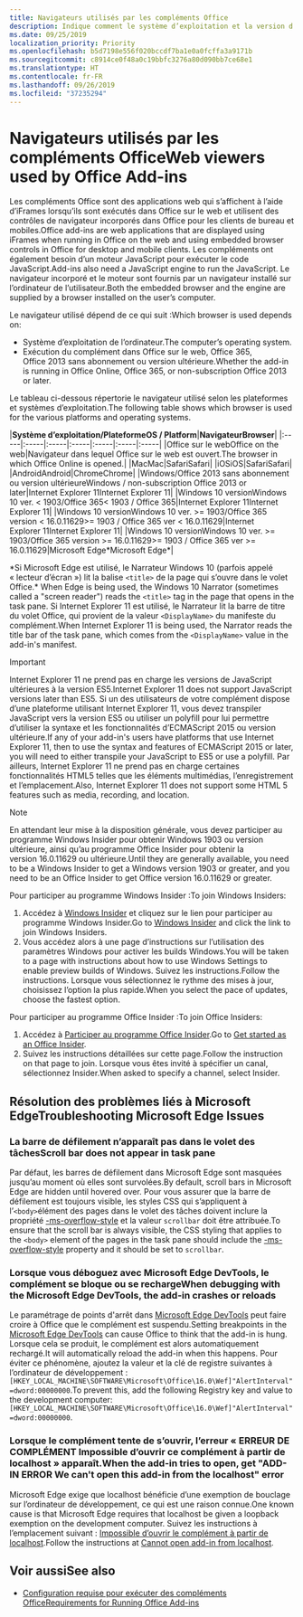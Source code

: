 ```yaml
---
title: Navigateurs utilisés par les compléments Office
description: Indique comment le système d’exploitation et la version d’Office déterminent le navigateur utilisé par les compléments Office.
ms.date: 09/25/2019
localization_priority: Priority
ms.openlocfilehash: b5d7198e556f020bccdf7ba1e0a0fcffa3a9171b
ms.sourcegitcommit: c8914ce0f48a0c19bbfc3276a80d090bb7ce68e1
ms.translationtype: HT
ms.contentlocale: fr-FR
ms.lasthandoff: 09/26/2019
ms.locfileid: "37235294"
---
```

# <a name="browsers-used-by-office-add-ins"></a><span data-ttu-id="d2a45-103">Navigateurs utilisés par les compléments Office</span><span class="sxs-lookup"><span data-stu-id="d2a45-103">Web viewers used by Office Add-ins</span></span>

<span data-ttu-id="d2a45-104">Les compléments Office sont des applications web qui s’affichent à l’aide d’iFrames lorsqu’ils sont exécutés dans Office sur le web et utilisent des contrôles de navigateur incorporés dans Office pour les clients de bureau et mobiles.</span><span class="sxs-lookup"><span data-stu-id="d2a45-104">Office add-ins are web applications that are displayed using iFrames when running in Office on the web and using embedded browser controls in Office for desktop and mobile clients.</span></span> <span data-ttu-id="d2a45-105">Les compléments ont également besoin d’un moteur JavaScript pour exécuter le code JavaScript.</span><span class="sxs-lookup"><span data-stu-id="d2a45-105">Add-ins also need a JavaScript engine to run the JavaScript.</span></span> <span data-ttu-id="d2a45-106">Le navigateur incorporé et le moteur sont fournis par un navigateur installé sur l’ordinateur de l’utilisateur.</span><span class="sxs-lookup"><span data-stu-id="d2a45-106">Both the embedded browser and the engine are supplied by a browser installed on the user’s computer.</span></span>

<span data-ttu-id="d2a45-107">Le navigateur utilisé dépend de ce qui suit :</span><span class="sxs-lookup"><span data-stu-id="d2a45-107">Which browser is used depends on:</span></span>

- <span data-ttu-id="d2a45-108">Système d’exploitation de l’ordinateur.</span><span class="sxs-lookup"><span data-stu-id="d2a45-108">The computer’s operating system.</span></span>
- <span data-ttu-id="d2a45-109">Exécution du complément dans Office sur le web, Office 365, Office 2013 sans abonnement ou version ultérieure.</span><span class="sxs-lookup"><span data-stu-id="d2a45-109">Whether the add-in is running in Office Online, Office 365, or non-subscription Office 2013 or later.</span></span>

<span data-ttu-id="d2a45-110">Le tableau ci-dessous répertorie le navigateur utilisé selon les plateformes et systèmes d’exploitation.</span><span class="sxs-lookup"><span data-stu-id="d2a45-110">The following table shows which browser is used for the various platforms and operating systems.</span></span>

|<span data-ttu-id="d2a45-111">**Système d’exploitation/Plateforme**</span><span class="sxs-lookup"><span data-stu-id="d2a45-111">**OS / Platform**</span></span>|<span data-ttu-id="d2a45-112">**Navigateur**</span><span class="sxs-lookup"><span data-stu-id="d2a45-112">**Browser**</span></span>|
|:-----|:-----|:-----|:-----|:-----|:-----|:-----|
|<span data-ttu-id="d2a45-113">Office sur le web</span><span class="sxs-lookup"><span data-stu-id="d2a45-113">Office on the web</span></span>|<span data-ttu-id="d2a45-114">Navigateur dans lequel Office sur le web est ouvert.</span><span class="sxs-lookup"><span data-stu-id="d2a45-114">The browser in which Office Online is opened.</span></span>|
|<span data-ttu-id="d2a45-115">Mac</span><span class="sxs-lookup"><span data-stu-id="d2a45-115">Mac</span></span>|<span data-ttu-id="d2a45-116">Safari</span><span class="sxs-lookup"><span data-stu-id="d2a45-116">Safari</span></span>|
|<span data-ttu-id="d2a45-117">iOS</span><span class="sxs-lookup"><span data-stu-id="d2a45-117">iOS</span></span>|<span data-ttu-id="d2a45-118">Safari</span><span class="sxs-lookup"><span data-stu-id="d2a45-118">Safari</span></span>|
|<span data-ttu-id="d2a45-119">Android</span><span class="sxs-lookup"><span data-stu-id="d2a45-119">Android</span></span>|<span data-ttu-id="d2a45-120">Chrome</span><span class="sxs-lookup"><span data-stu-id="d2a45-120">Chrome</span></span>|
|<span data-ttu-id="d2a45-121">Windows/Office 2013 sans abonnement ou version ultérieure</span><span class="sxs-lookup"><span data-stu-id="d2a45-121">Windows / non-subscription Office 2013 or later</span></span>|<span data-ttu-id="d2a45-122">Internet Explorer 11</span><span class="sxs-lookup"><span data-stu-id="d2a45-122">Internet Explorer 11</span></span>|
|<span data-ttu-id="d2a45-123">Windows 10 version</span><span class="sxs-lookup"><span data-stu-id="d2a45-123">Windows 10 ver.</span></span> <span data-ttu-id="d2a45-124">< 1903/Office 365</span><span class="sxs-lookup"><span data-stu-id="d2a45-124">< 1903 / Office 365</span></span>|<span data-ttu-id="d2a45-125">Internet Explorer 11</span><span class="sxs-lookup"><span data-stu-id="d2a45-125">Internet Explorer 11</span></span>|
|<span data-ttu-id="d2a45-126">Windows 10 version</span><span class="sxs-lookup"><span data-stu-id="d2a45-126">Windows 10 ver.</span></span> <span data-ttu-id="d2a45-127">>= 1903/Office 365 version < 16.0.11629</span><span class="sxs-lookup"><span data-stu-id="d2a45-127">>= 1903 / Office 365 ver < 16.0.11629</span></span>|<span data-ttu-id="d2a45-128">Internet Explorer 11</span><span class="sxs-lookup"><span data-stu-id="d2a45-128">Internet Explorer 11</span></span>|
|<span data-ttu-id="d2a45-129">Windows 10 version</span><span class="sxs-lookup"><span data-stu-id="d2a45-129">Windows 10 ver.</span></span> <span data-ttu-id="d2a45-130">>= 1903/Office 365 version >= 16.0.11629</span><span class="sxs-lookup"><span data-stu-id="d2a45-130">>= 1903 / Office 365 ver >= 16.0.11629</span></span>|<span data-ttu-id="d2a45-131">Microsoft Edge\*</span><span class="sxs-lookup"><span data-stu-id="d2a45-131">Microsoft Edge\*</span></span>|

<span data-ttu-id="d2a45-132">\*Si Microsoft Edge est utilisé, le Narrateur Windows 10 (parfois appelé « lecteur d’écran ») lit la balise `<title>` de la page qui s’ouvre dans le volet Office.</span><span class="sxs-lookup"><span data-stu-id="d2a45-132">\* When Edge is being used, the Windows 10 Narrator (sometimes called a "screen reader") reads the `<title>` tag in the page that opens in the task pane.</span></span> <span data-ttu-id="d2a45-133">Si Internet Explorer 11 est utilisé, le Narrateur lit la barre de titre du volet Office, qui provient de la valeur `<DisplayName>` du manifeste du complément.</span><span class="sxs-lookup"><span data-stu-id="d2a45-133">When Internet Explorer 11 is being used, the Narrator reads the title bar of the task pane, which comes from the `<DisplayName>` value in the add-in's manifest.</span></span>

> [!IMPORTANT]
> <span data-ttu-id="d2a45-134">Internet Explorer 11 ne prend pas en charge les versions de JavaScript ultérieures à la version ES5.</span><span class="sxs-lookup"><span data-stu-id="d2a45-134">Internet Explorer 11 does not support JavaScript versions later than ES5.</span></span> <span data-ttu-id="d2a45-135">Si un des utilisateurs de votre complément dispose d’une plateforme utilisant Internet Explorer 11, vous devez transpiler JavaScript vers la version ES5 ou utiliser un polyfill pour lui permettre d’utiliser la syntaxe et les fonctionnalités d’ECMAScript 2015 ou version ultérieure.</span><span class="sxs-lookup"><span data-stu-id="d2a45-135">If any of your add-in's users have platforms that use Internet Explorer 11, then to use the syntax and features of ECMAScript 2015 or later, you will need to either transpile your JavaScript to ES5 or use a polyfill.</span></span> <span data-ttu-id="d2a45-136">Par ailleurs, Internet Explorer 11 ne prend pas en charge certaines fonctionnalités HTML5 telles que les éléments multimédias, l’enregistrement et l’emplacement.</span><span class="sxs-lookup"><span data-stu-id="d2a45-136">Also, Internet Explorer 11 does not support some HTML 5 features such as media, recording, and location.</span></span>

> [!NOTE]
> <span data-ttu-id="d2a45-137">En attendant leur mise à la disposition générale, vous devez participer au programme Windows Insider pour obtenir Windows 1903 ou version ultérieure, ainsi qu’au programme Office Insider pour obtenir la version 16.0.11629 ou ultérieure.</span><span class="sxs-lookup"><span data-stu-id="d2a45-137">Until they are generally available, you need to be a Windows Insider to get a Windows version 1903 or greater, and you need to be an Office Insider to get Office version 16.0.11629 or greater.</span></span>
>
> <span data-ttu-id="d2a45-138">Pour participer au programme Windows Insider :</span><span class="sxs-lookup"><span data-stu-id="d2a45-138">To join Windows Insiders:</span></span>
> 
> 1. <span data-ttu-id="d2a45-139">Accédez à [Windows Insider](https://insider.windows.com) et cliquez sur le lien pour participer au programme Windows Insider.</span><span class="sxs-lookup"><span data-stu-id="d2a45-139">Go to [Windows Insider](https://insider.windows.com) and click the link to join Windows Insiders.</span></span>
> 2. <span data-ttu-id="d2a45-140">Vous accédez alors à une page d’instructions sur l’utilisation des paramètres Windows pour activer les builds Windows.</span><span class="sxs-lookup"><span data-stu-id="d2a45-140">You will be taken to a page with instructions about how to use Windows Settings to enable preview builds of Windows.</span></span> <span data-ttu-id="d2a45-141">Suivez les instructions.</span><span class="sxs-lookup"><span data-stu-id="d2a45-141">Follow the instructions.</span></span> <span data-ttu-id="d2a45-142">Lorsque vous sélectionnez le rythme des mises à jour, choisissez l’option la plus rapide.</span><span class="sxs-lookup"><span data-stu-id="d2a45-142">When you select the pace of updates, choose the fastest option.</span></span>
>
> <span data-ttu-id="d2a45-143">Pour participer au programme Office Insider :</span><span class="sxs-lookup"><span data-stu-id="d2a45-143">To join Office Insiders:</span></span>
> 
> 1. <span data-ttu-id="d2a45-144">Accédez à [Participer au programme Office Insider](https://insider.office.com/join).</span><span class="sxs-lookup"><span data-stu-id="d2a45-144">Go to [Get started as an Office Insider](https://insider.office.com/join).</span></span>
> 2. <span data-ttu-id="d2a45-145">Suivez les instructions détaillées sur cette page.</span><span class="sxs-lookup"><span data-stu-id="d2a45-145">Follow the instruction on that page to join.</span></span> <span data-ttu-id="d2a45-146">Lorsque vous êtes invité à spécifier un canal, sélectionnez Insider.</span><span class="sxs-lookup"><span data-stu-id="d2a45-146">When asked to specify a channel, select Insider.</span></span>

## <a name="troubleshooting-microsoft-edge-issues"></a><span data-ttu-id="d2a45-147">Résolution des problèmes liés à Microsoft Edge</span><span class="sxs-lookup"><span data-stu-id="d2a45-147">Troubleshooting Microsoft Edge Issues</span></span>

### <a name="scroll-bar-does-not-appear-in-task-pane"></a><span data-ttu-id="d2a45-148">La barre de défilement n’apparaît pas dans le volet des tâches</span><span class="sxs-lookup"><span data-stu-id="d2a45-148">Scroll bar does not appear in task pane</span></span>

<span data-ttu-id="d2a45-149">Par défaut, les barres de défilement dans Microsoft Edge sont masquées jusqu’au moment où elles sont survolées.</span><span class="sxs-lookup"><span data-stu-id="d2a45-149">By default, scroll bars in Microsoft Edge are hidden until hovered over.</span></span> <span data-ttu-id="d2a45-150">Pour vous assurer que la barre de défilement est toujours visible, les styles CSS qui s’appliquent à l’`<body>`élément des pages dans le volet des tâches doivent inclure la propriété [-ms-overflow-style](https://developer.mozilla.org/docs/Web/CSS/-ms-overflow-style) et la valeur `scrollbar` doit être attribuée.</span><span class="sxs-lookup"><span data-stu-id="d2a45-150">To ensure that the scroll bar is always visible, the CSS styling that applies to the `<body>` element of the pages in the task pane should include the [-ms-overflow-style](https://developer.mozilla.org/docs/Web/CSS/-ms-overflow-style) property and it should be set to `scrollbar`.</span></span> 

### <a name="when-debugging-with-the-microsoft-edge-devtools-the-add-in-crashes-or-reloads"></a><span data-ttu-id="d2a45-151">Lorsque vous déboguez avec Microsoft Edge DevTools, le complément se bloque ou se recharge</span><span class="sxs-lookup"><span data-stu-id="d2a45-151">When debugging with the Microsoft Edge DevTools, the add-in crashes or reloads</span></span>

<span data-ttu-id="d2a45-152">Le paramétrage de points d'arrêt dans [Microsoft Edge DevTools](https://www.microsoft.com/p/microsoft-edge-devtools-preview/9mzbfrmz0mnj?rtc=1&activetab=pivot%3Aoverviewtab) peut faire croire à Office que le complément est suspendu.</span><span class="sxs-lookup"><span data-stu-id="d2a45-152">Setting breakpoints in the [Microsoft Edge DevTools](https://www.microsoft.com/p/microsoft-edge-devtools-preview/9mzbfrmz0mnj?rtc=1&activetab=pivot%3Aoverviewtab) can cause Office to think that the add-in is hung.</span></span> <span data-ttu-id="d2a45-153">Lorsque cela se produit, le complément est alors automatiquement rechargé.</span><span class="sxs-lookup"><span data-stu-id="d2a45-153">It will automatically reload the add-in when this happens.</span></span> <span data-ttu-id="d2a45-154">Pour éviter ce phénomène, ajoutez la valeur et la clé de registre suivantes à l’ordinateur de développement : `[HKEY_LOCAL_MACHINE\SOFTWARE\Microsoft\Office\16.0\Wef]"AlertInterval"=dword:00000000`.</span><span class="sxs-lookup"><span data-stu-id="d2a45-154">To prevent this, add the following Registry key and value to the development computer: `[HKEY_LOCAL_MACHINE\SOFTWARE\Microsoft\Office\16.0\Wef]"AlertInterval"=dword:00000000`.</span></span>

### <a name="when-the-add-in-tries-to-open-get-add-in-error-we-cant-open-this-add-in-from-the-localhost-error"></a><span data-ttu-id="d2a45-155">Lorsque le complément tente de s’ouvrir, l’erreur « ERREUR DE COMPLÉMENT Impossible d’ouvrir ce complément à partir de localhost » apparaît.</span><span class="sxs-lookup"><span data-stu-id="d2a45-155">When the add-in tries to open, get "ADD-IN ERROR We can't open this add-in from the localhost" error</span></span>

<span data-ttu-id="d2a45-156">Microsoft Edge exige que localhost bénéficie d’une exemption de bouclage sur l’ordinateur de développement, ce qui est une raison connue.</span><span class="sxs-lookup"><span data-stu-id="d2a45-156">One known cause is that Microsoft Edge requires that localhost be given a loopback exemption on the development computer.</span></span> <span data-ttu-id="d2a45-157">Suivez les instructions à l’emplacement suivant : [Impossible d’ouvrir le complément à partir de localhost](/office/troubleshoot/error-messages/cannot-open-add-in-from-localhost).</span><span class="sxs-lookup"><span data-stu-id="d2a45-157">Follow the instructions at [Cannot open add-in from localhost](/office/troubleshoot/error-messages/cannot-open-add-in-from-localhost).</span></span>


## <a name="see-also"></a><span data-ttu-id="d2a45-158">Voir aussi</span><span class="sxs-lookup"><span data-stu-id="d2a45-158">See also</span></span>

- [<span data-ttu-id="d2a45-159">Configuration requise pour exécuter des compléments Office</span><span class="sxs-lookup"><span data-stu-id="d2a45-159">Requirements for Running Office Add-ins</span></span>](requirements-for-running-office-add-ins.md)
